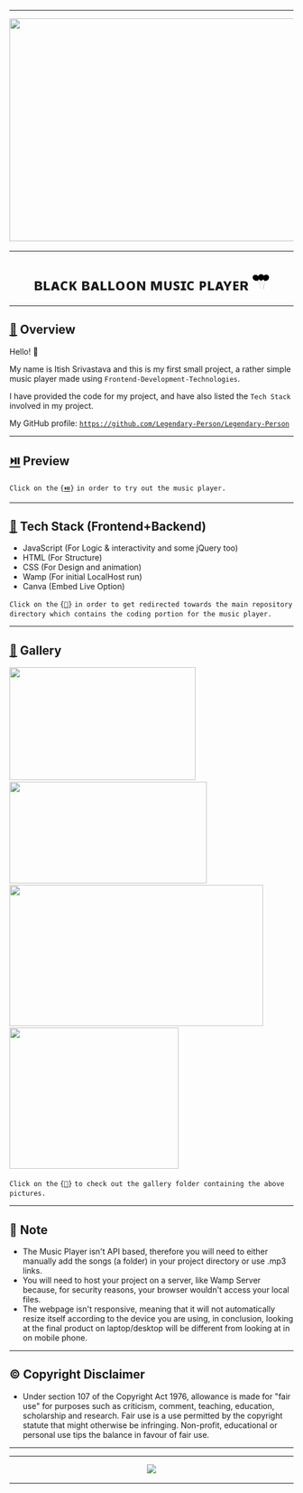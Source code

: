 ----
<div align="center">
<img width="1000px" height="395px" src="https://github.com/Legendary-Person/Music-Player/blob/main/readme%20resource/preview.gif"/>
</div>

<!--The title for my project.--> 

----
<p>
  <h1 align="center">
    <b>
  ʙʟᴀᴄᴋ ʙᴀʟʟᴏᴏɴ ᴍᴜꜱɪᴄ ᴘʟᴀʏᴇʀ <img width="30px" height="30px" src="https://github.com/Legendary-Person/Music-Player/blob/main/readme%20resource/black.svg"/>
    </b>
  </h1>
</p>

----
<h2 align="left">
     <b>
         <a href="https://github.com/Legendary-Person/Music-Player">
             🔰</a> Overview
     </b>
</h2>

Hello! 👋

My name is Itish Srivastava and this is my first small project, a rather simple music player made using ```Frontend-Development-Technologies```. 

I have provided the code for my project, and have also listed the ```Tech Stack``` involved in my project.

My GitHub profile: <a href="https://github.com/Legendary-Person/Legendary-Person">```https://github.com/Legendary-Person/Legendary-Person```</a>

----
<h2 align="left">
    <b>
        <a href="https://legendary-person.github.io/Music-Player/music-player.in/HalcyonDaysTemplate/">
            ⏯️</a> Preview
    </b>
</h2>

```Click on the``` ```{```<a href="https://legendary-person.github.io/Music-Player/music-player.in/HalcyonDaysTemplate/">```⏯️```</a>```}``` ```in order to try out the music player.```

----
<h2 align="left">
    <b>
        <a href="https://github.com/Legendary-Person/Music-Player/tree/main/music-player.in">
            🏹</a> Tech Stack (Frontend+Backend)
    </b>
</h2>

- JavaScript (For Logic & interactivity and some jQuery too)
- HTML (For Structure)
- CSS (For Design and animation)
- Wamp (For initial LocalHost run)
- Canva (Embed Live Option)

```Click on the``` ```{```<a href="https://github.com/Legendary-Person/Music-Player/tree/main/music-player.in">```🏹```</a>```}``` ```in order to get redirected towards the main repository directory which contains the coding portion for the music player.```

----
<h2 align="left">
    <b>
        <a href="https://github.com/Legendary-Person/Music-Player/tree/main/Gallery">
            📸</a> Gallery
    </b>
</h2>

<p align="left">
  <img width="330px" height="200px" src="https://github.com/Legendary-Person/Music-Player/blob/main/Gallery/main%20menu.png"/>
  <img width="350px" height="180px" src="https://github.com/Legendary-Person/Music-Player/blob/main/Gallery/menu.png"/>
  <img width="450px" height="250px" src="https://github.com/Legendary-Person/Music-Player/blob/main/Gallery/menu%20player.png"/>
  <img width="300px" height="250px" src="https://github.com/Legendary-Person/Music-Player/blob/main/Gallery/file%20outlook.png"/>
</p>

```Click on the``` ```{```<a href="https://github.com/Legendary-Person/Music-Player/tree/main/Gallery">```📸```</a>```}``` ```to check out the gallery folder containing the above pictures.```
                
----            
<!--Welcome Monologue-->
     
<h2 align="left">
    <b>
            📣 Note
    </b> 
</h2>

- The Music Player isn't API based, therefore you will need to either manually add the songs (a folder) in your project directory or use .mp3 links.
- You will need to host your project on a server, like Wamp Server because, for security reasons, your browser wouldn't access your local files.
- The webpage isn't responsive, meaning that it will not automatically resize itself according to the device you are using, in conclusion, looking at the final product on laptop/desktop will be different from looking at in on mobile phone.

----
<h2 align="left">
  <b>
    ©️ Copyright Disclaimer
  </b>
</h2>

- Under section 107 of the Copyright Act 1976, allowance is made for "fair use" for purposes such as criticism, comment, teaching, education, scholarship and research. Fair use is a use permitted by the copyright statute that might otherwise be infringing. Non-profit, educational or personal use tips the balance in favour of fair use.   

----
----
<div align="center">
    <img src="https://github.com/Legendary-Person/My-Little-Projects/blob/main/gifs/Black%20Balloon%20Player.gif"/>
</div>
                                                                                                                             
----
